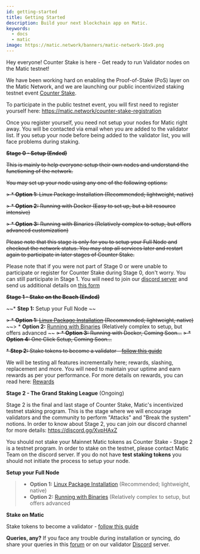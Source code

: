 ```yaml
---
id: getting-started
title: Getting Started
description: Build your next blockchain app on Matic.
keywords:
  - docs
  - matic
image: https://matic.network/banners/matic-network-16x9.png 
---
```

Hey everyone! Counter Stake is here - Get ready to run Validator nodes on the Matic testnet!

We have been working hard on enabling the Proof-of-Stake (PoS) layer on the Matic Network, and we are launching our public incentivized staking testnet event [Counter Stake](https://matic.network/counter-stake/). 

To participate in the public testnet event, you will first need to register yourself here: https://matic.network/counter-stake-registration

Once you register yourself, you need not setup your nodes for Matic right away. You will be contacted via email when you are added to the validator list. If you setup your node before being added to the validator list, you will face problems during staking.
 
~~**Stage 0 - Setup (Ended)**~~

~~This is mainly to help everyone setup their own nodes and understand the functioning of the network.~~

~~You may set up your node using any one of the following options:~~ 

~~> * **Option 1:** Linux Package Installation (Recommended; lightweight, native)~~

~~> * **Option 2:** Running with Docker (Easy to set up, but a bit resource intensive)~~

~~> * **Option 3:** Running with Binaries (Relatively complex to setup, but offers advanced customization)~~

~~Please note that this stage is only for you to setup your Full Node and checkout the network status. You may stop all services later and restart again to participate in later stages of Counter Stake.~~

Please note that if you were not part of Stage 0 or were unable to participate or register for Counter Stake during Stage 0, don't worry. You can still participate in Stage 1. You will need to join our [discord server](https://discord.gg/XvpHAxZ) and send us additional details on [this form](https://t.co/Ft80ZDdt6d)


~~**Stage 1 - Stake on the Beach (Ended)**~~

~~* **Step 1:** Setup your Full Node ~~

~~> * **Option 1:** [Linux Package Installation](linux-package-installation) (Recommended; lightweight, native)~~
~~> * **Option 2:** [Running with Binaries](running-with-binaries) (Relatively complex to setup, but offers advanced ~~
~~> * **Option 3:** Running with Docker, Coming Soon...~~
~~> * **Option 4:** One Click Setup, Coming Soon...~~

~~* **Step 2:** Stake tokens to become a validator - [follow this guide](stake-on-matic)~~

We will be testing all features incrementally here; rewards, slashing, replacement and more. You will need to maintain your uptime and earn rewards as per your performance. For more details on rewards, you can read here: [Rewards](rewards)

**Stage 2 - The Grand Staking League** (Ongoing)

Stage 2 is the final and last stage of Counter Stake, Matic's incentivized testnet staking program. This is the stage where we will encourage validators and the community to perform "Attacks" and "Break the system" notions. In order to know about Stage 2, you can join our discord channel for more details: https://discord.gg/XvpHAxZ

You should not stake your Mainnet Matic tokens as Counter Stake - Stage 2 is a testnet program. In order to stake on the testnet, please contact Matic Team on the discord server. If you do not have **test staking tokens** you should not initiate the process to setup your node.

**Setup your Full Node** 

> * **Option 1:** [Linux Package Installation](https://docs.matic.network/docs/validate/counter-stake-stage-2/linux-package-installation) (Recommended; lightweight, native)
> * **Option 2:** [Running with Binaries](https://docs.matic.network/docs/validate/counter-stake-stage-2/running-with-binaries) (Relatively complex to setup, but offers advanced 

**Stake on Matic**

Stake tokens to become a validator - [follow this guide](https://docs.matic.network/docs/validate/counter-stake-stage-2/stake-on-matic)


**Queries, any?**
If you face any trouble during installation or syncing, do share your queries in this [forum](https://forum.matic.network/c/counter-stake) or on our validator [Discord](https://discord.gg/XvpHAxZ) server.  
